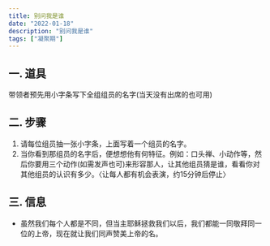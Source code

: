 ```yaml
---
title: 别问我是谁
date: "2022-01-18"
description: "别问我是谁"
tags: ["凝聚期"]
---
```

## 一. 道具
带领者预先用小字条写下全组组员的名字(当天没有出席的也可用)

## 二. 步骤
1. 请每位组员抽一张小字条，上面写着一个组员的名字。
2. 当你看到那组员的名字后，便想想他有何特征。例如：口头禅、小动作等，然后你要用三个动作(如需发声也可)来形容那人，让其他组员猜是谁，看看你对其他组员的认识有多少。〈让每人都有机会表演，约15分钟后停止〉


## 三. 信息
- 虽然我们每个人都是不同，但当主耶稣拯救我们以后，我们都能一同敬拜同一位的上帝，现在就让我们同声赞美上帝的名。